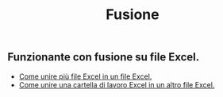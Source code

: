 ﻿---
title: Fusione
second_title: Aspose.Cells Cloud Documen
type: docs
url: /it/merge/
keywords: Working with merger on an Excel file
description: Aspose.Cells Cloud REST API supporta il funzionamento con fusione su un file Excel. L'SDK supporta tipi di linguaggi di sviluppo. Includono Android, C#, Go, Java, NodeJS, Perl, PHP, Python, Ruby e swift
weight: 32
kwords: Excel, Office Cloud, REST API, Foglio di calcolo, PDF, CSV, Json, Markdwon, Unisci
---
## Funzionante con fusione su file Excel.

- [Come unire più file Excel in un file Excel.](/cells/it/merge/multi-files/)
- [Come unire una cartella di lavoro Excel in un altro file Excel.](/cells/it/workbook/merge/)
